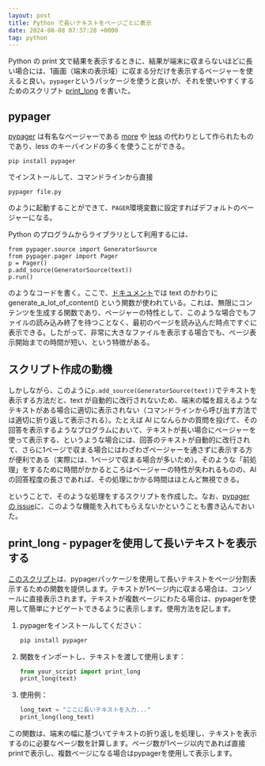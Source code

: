 ```yaml
---
layout: post
title: Python で長いテキストをページごとに表示
date: 2024-08-08 07:37:28 +0000
tag: python
---
```

Python の print 文で結果を表示するときに、結果が端末に収まらないほどに長い場合には、1画面（端末の表示域）に収まる分だけを表示するページャーを使えると良い。`pypager`というパッケージを使うと良いが、それを使いやすくするためのスクリプト [print_long](https://gist.github.com/sekika/0b6094335d5c32dcbe04edbb369b76ad) を書いた。

## pypager
[pypager](https://github.com/prompt-toolkit/pypager) は有名なページャーである [more](https://ja.wikipedia.org/wiki/More_(UNIX)) や [less](https://ja.wikipedia.org/wiki/Less) の代わりとして作られたものであり、less のキーバインドの多くを使うことができる。
```
pip install pypager
```
でインストールして、コマンドラインから直接
```
pypager file.py
```
のように起動することができて、`PAGER`環境変数に設定すればデフォルトのページャーになる。

Python のプログラムからライブラリとして利用するには、
```
from pypager.source import GeneratorSource
from pypager.pager import Pager
p = Pager()
p.add_source(GeneratorSource(text))
p.run()
```
のようなコードを書く。ここで、[ドキュメント](https://github.com/prompt-toolkit/pypager/blob/master/README.rst)では text のかわりに generate_a_lot_of_content() という関数が使われている。これは、無限にコンテンツを生成する関数であり、ページャーの特性として、このような場合でもファイルの読み込み終了を待つことなく、最初のページを読み込んだ時点ですぐに表示できる。したがって、非常に大きなファイルを表示する場合でも、ページ表示開始までの時間が短い、という特徴がある。

## スクリプト作成の動機
しかしながら、このように`p.add_source(GeneratorSource(text))`でテキストを表示する方法だと、text が自動的に改行されないため、端末の幅を超えるようなテキストがある場合に適切に表示されない（コマンドラインから呼び出す方法では適切に折り返して表示される）。たとえば AI になんらかの質問を投げて、その回答を表示するようなプログラムにおいて、テキストが長い場合にページャーを使って表示する、というような場合には、回答のテキストが自動的に改行されて、さらに1ページで収まる場合にはわざわざページャーを通さずに表示する方が便利である（実際には、1ページで収まる場合が多いため）。そのような「前処理」をするために時間がかかるところはページャーの特性が失われるものの、AIの回答程度の長さであれば、その処理にかかる時間はほとんど無視できる。

ということで、そのような処理をするスクリプトを作成した。なお、[pypager の issue](https://github.com/prompt-toolkit/pypager/issues/30)に、このような機能を入れてもらえないかということも書き込んでおいた。

## print_long - pypagerを使用して長いテキストを表示する
[このスクリプト](https://gist.github.com/sekika/0b6094335d5c32dcbe04edbb369b76ad)は、pypagerパッケージを使用して長いテキストをページ分割表示するための関数を提供します。テキストが1ページ内に収まる場合は、コンソールに直接表示されます。テキストが複数ページにわたる場合は、pypagerを使用して簡単にナビゲートできるように表示します。使用方法を記します。

1. pypagerをインストールしてください：
    ```sh
    pip install pypager
    ```

2. 関数をインポートし、テキストを渡して使用します：
    ```python
    from your_script import print_long
    print_long(text)
    ```

3. 使用例：
    ```python
    long_text = "ここに長いテキストを入力..."
    print_long(long_text)
    ```

この関数は、端末の幅に基づいてテキストの折り返しを処理し、テキストを表示するのに必要なページ数を計算します。ページ数が1ページ以内であれば直接printで表示し、複数ページになる場合はpypagerを使用して表示します。
